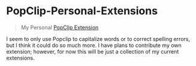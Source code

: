 # PopClip-Personal-Extensions
> My Personal [PopClip Extension](http://pilotmoon.com/popclip/)

I seem to only use Popclip to capitalize words or to correct spelling errors, but I think it could do so much more. I have plans to contribute my own extension; however, for now this will be just a collection of my current extensions.
